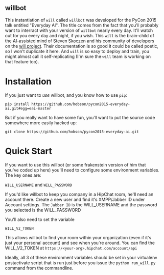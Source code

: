 
willbot
-------

This instantiation of `will` called `willbot` was developed for the PyCon 2015 talk entitled "Everyday AI". The title comes from the fact that you'll probably want to interract with your version of `willbot` nearly every day. It'll watch out for you every day and night, if you wish. This `will` is the brain-child of the AI-assisted mind of Steven Skoczen and his community of developers on the [will project](https://github.com/skoczen/will). Their documentation is so good it could be called poetic, so I won't duplicate it here. And `will` is so easy to deploy and train, you might almost call it self-replicating (I'm sure the `will` team is working on that feature too).

Installation
============

If you just want to *use* willbot, and you know how to use `pip`:

    pip install https://github.com/hobson/pycon2015-everyday-ai.git#egg=eai-master

But if you really want to have some fun, you'll want to put the source code somewhere more easily hacked up:

    git clone https://github.com/hobson/pycon2015-everyday-ai.git


Quick Start
===========

If you want to use this willbot (or some frakenstein version of him that you've coded up here) you'll need to configure some environment variables. The key ones are:

`WILL_USERNAME` and `WILL_PASSWORD`

If you'd like willbot to keep you company in a HipChat room, he'll need an account there. Create a new user and find it's XMPP/Jabber ID under Account settings. The `Jabber ID` is the WILL_USERNAME and the password you selected is the WILL_PASSWORD

You'll also need to set the variable

`WILL_V2_TOKEN`

This allows willbot to find your room within your organization (even if it's just your personal account) and see when you're around. You can find the WILL_V2_TOKEN at `https://<your-org>.hipchat.com/account/api`

Ideally, all 3 of these environment variables should be set in your virtualenv postactivate script that is run just before you issue the `python run_will.py` command from the commandline.

